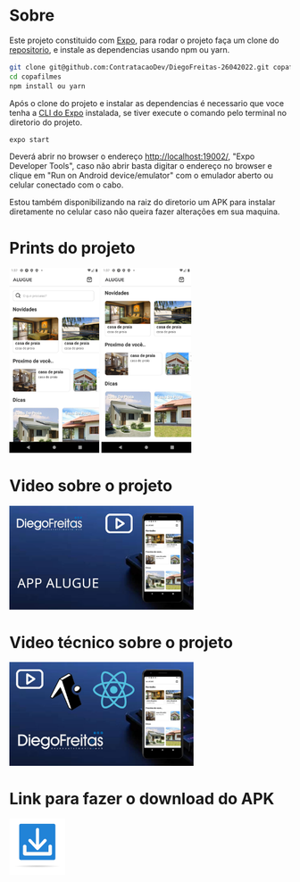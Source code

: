 # Sobre

Este projeto constituido com [Expo](https://nodejs.org/), para rodar o projeto faça um clone do [repositorio](https://github.com/diegozfreitas/alugue.git), e instale as dependencias usando npm ou yarn.

```sh
git clone git@github.com:ContratacaoDev/DiegoFreitas-26042022.git copafilmes
cd copafilmes
npm install ou yarn
```

Após o clone do projeto e instalar as dependencias é necessario que voce tenha a [CLI do Expo](https://docs.expo.dev/workflow/expo-cli/) instalada, se tiver execute o comando pelo terminal no diretorio do projeto.

```sh
expo start
```

Deverá abrir no browser o endereço [http://localhost:19002/](http://localhost:19002/), "Expo Developer Tools", caso não abrir basta digitar o endereço no browser e clique em "Run on Android device/emulator" com o emulador aberto ou celular conectado com o cabo.

Estou também disponibilizando na raiz do diretorio um APK para instalar diretamente no celular caso não queira fazer alterações em sua maquina.

# Prints do projeto

<img src="./markdown/assets/app1.png " width="32%" alt="Print tela 1 do app">
<img src="./markdown/assets/app2.png " width="32%" alt="Print tela 2 do app">

# Video sobre o projeto

<a href="https://youtu.be/Bg8lVoCSnf8" target="_blank">
    <img src="./markdown/assets/miniatura_video_sobre.jpg" width="330px">
</a>

# Video técnico sobre o projeto

<a href="https://youtu.be/lgda6lFk9a4" download >
    <img src="./markdown/assets/miniatura_video_tecnico.jpg" width="330px">
</a>


# Link para fazer o download do APK

<a href="https://www.youtube.com/watch?v=0DuIVes_A6M" target="_blank">
    <img src="./markdown/assets/icone_download.png" width="100px">
</a>
